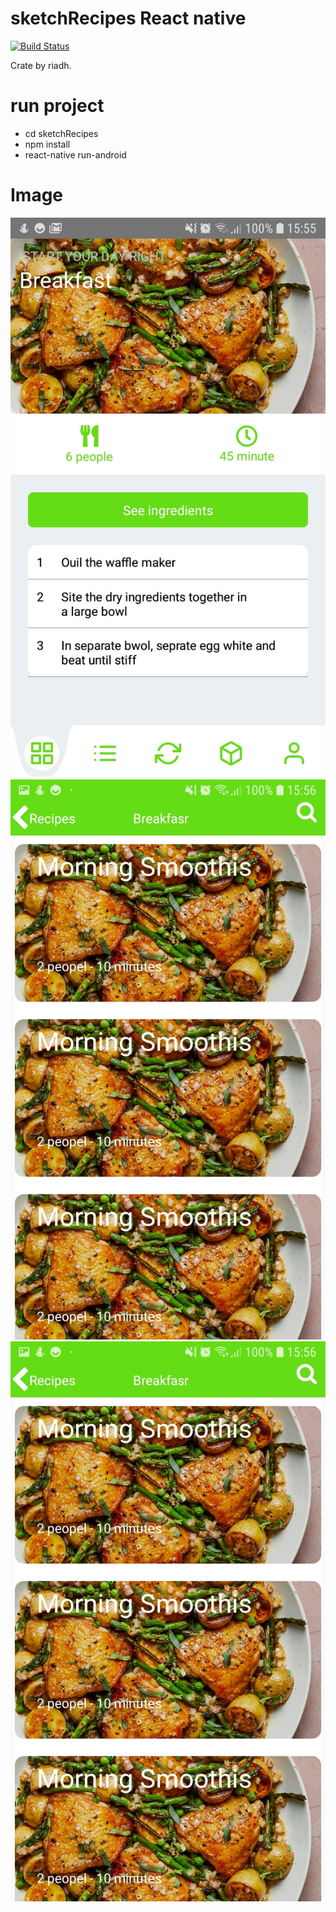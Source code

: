 # sketchRecipes React native



[![Build Status](https://travis-ci.org/joemccann/dillinger.svg?branch=master)](https://travis-ci.org/joemccann/dillinger)

Crate by riadh.
 # run project
 - cd sketchRecipes
 - npm install 
 - react-native run-android

# Image 

![alt text](./screenshot/Screenshot1.jpg)
![alt text](./screenshot/Screenshot2.jpg)
![alt text](./screenshot/Screenshot2.jpg)